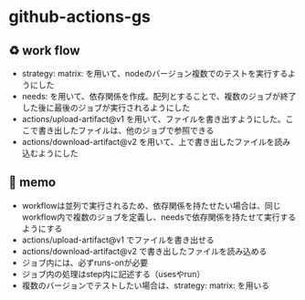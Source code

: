 # github-actions-gs

## ♻️ work flow

- strategy: matrix: を用いて、nodeのバージョン複数でのテストを実行するようにした
- needs: を用いて、依存関係を作成。配列とすることで、複数のジョブが終了した後に最後のジョブが実行されるようにした
- actions/upload-artifact@v1 を用いて、ファイルを書き出すようにした。ここで書き出したファイルは、他のジョブで参照できる
- actions/download-artifact@v2 を用いて、上で書き出したファイルを読み込むようにした

## 📝 memo

- workflowは並列で実行されるため、依存関係を持たせたい場合は、同じworkflow内で複数のジョブを定義し、needsで依存関係を持たせて実行するようにする
- actions/upload-artifact@v1 でファイルを書き出せる
- actions/download-artifact@v2 で書き出したファイルを読み込める
- ジョブ内には、必ずruns-onが必要
- ジョブ内の処理はstep内に記述する（usesやrun）
- 複数のバージョンでテストしたい場合は、strategy: matrix: を用いる
